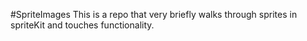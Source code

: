 #SpriteImages 
This is a repo that very briefly walks through sprites in spriteKit and touches functionality.